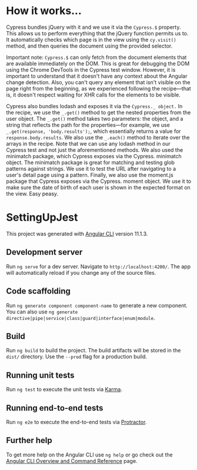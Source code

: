 # How it works...

Cypress bundles jQuery with it and we use it via the `Cypress.$` property. This allows us to perform everything that the jQuery function permits us to. It automatically checks which page is in the view using the `cy.visit()` method, and then queries the document using the provided selector.

Important note: `Cypress.$` can only fetch from the document elements that are available immediately on the DOM. This is great for debugging the DOM using the Chrome DevTools in the Cypress test window. However, it is important to understand that it doesn't have any context about the Angular change detection. Also, you can't query any element that isn't visible on the page right from the beginning, as we experienced following the recipe—that is, it doesn't respect waiting for XHR calls for the elements to be visible.

Cypress also bundles lodash and exposes it via the `Cypress._ object.` In the recipe, we use the `_.get()` method to get the nested properties from the user object. The `_.get()` method takes two parameters: the object, and a string that reflects the path for the properties—for example, we use `_.get(response, 'body.results');`, which essentially returns a value for `response.body.results`. We also use the `_.each()` method to iterate over the arrays in the recipe. Note that we can use any lodash method in our Cypress test and not just the aforementioned methods.
We also used the minimatch package, which Cypress exposes via the Cypress. minimatch object. The minimatch package is great for matching and testing glob patterns against strings. We use it to test the URL after navigating to a user's detail page using a pattern.
Finally, we also use the moment.js package that Cypress exposes via the Cypress. moment object. We use it to make sure the date of birth of each user is shown in the expected format on the view. Easy peasy.

# SettingUpJest

This project was generated with [Angular CLI](https://github.com/angular/angular-cli) version 11.1.3.

## Development server

Run `ng serve` for a dev server. Navigate to `http://localhost:4200/`. The app will automatically reload if you change any of the source files.

## Code scaffolding

Run `ng generate component component-name` to generate a new component. You can also use `ng generate directive|pipe|service|class|guard|interface|enum|module`.

## Build

Run `ng build` to build the project. The build artifacts will be stored in the `dist/` directory. Use the `--prod` flag for a production build.

## Running unit tests

Run `ng test` to execute the unit tests via [Karma](https://karma-runner.github.io).

## Running end-to-end tests

Run `ng e2e` to execute the end-to-end tests via [Protractor](http://www.protractortest.org/).

## Further help

To get more help on the Angular CLI use `ng help` or go check out the [Angular CLI Overview and Command Reference](https://angular.io/cli) page.
